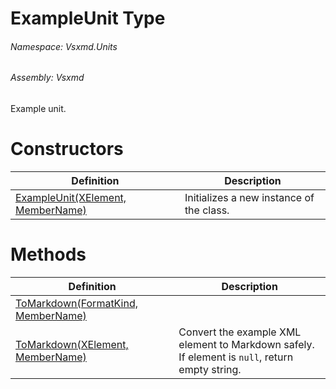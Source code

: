 <a name='T-Vsxmd-Units-ExampleUnit'></a>
# ExampleUnit Type

###### Namespace:  Vsxmd.Units

###### Assembly:  Vsxmd

Example unit.

# Constructors

| Definition | Description |
|-|-|
| [ExampleUnit(XElement, MemberName)](Constructors/Constructors.md) | Initializes a new instance of the [](#) class. |

# Methods

| Definition | Description |
|-|-|
| [ToMarkdown(FormatKind, MemberName)](Methods/ToMarkdown.md) |  |
| [ToMarkdown(XElement, MemberName)](Methods/ToMarkdown.md) | Convert the example XML element to Markdown safely.<br/>If element is `null`, return empty string. |

